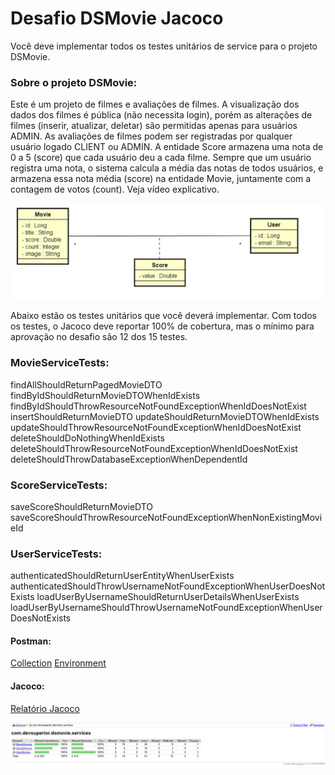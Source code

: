 # Desafio DSMovie Jacoco
Você deve implementar todos os testes unitários de service para o projeto DSMovie.

### Sobre o projeto DSMovie:
Este é um projeto de filmes e avaliações de filmes. A visualização dos dados dos filmes é pública (não necessita login), porém as alterações de filmes (inserir, atualizar, deletar) são permitidas apenas para usuários ADMIN. As avaliações de filmes podem ser registradas por qualquer usuário logado CLIENT ou ADMIN. A entidade Score armazena uma nota de 0 a 5 (score) que cada usuário deu a cada filme. Sempre que um usuário registra uma nota, o sistema calcula a média das notas de todos usuários, e armazena essa nota média (score) na entidade Movie, juntamente com a contagem de votos (count).  Veja vídeo explicativo.

![Diagrama de classes](resources/classDiagram.png)

Abaixo estão os testes unitários que você deverá implementar. Com todos os testes, o Jacoco deve reportar 100% de cobertura, mas o mínimo para aprovação no desafio são 12 dos 15 testes.

### MovieServiceTests:
findAllShouldReturnPagedMovieDTO
findByIdShouldReturnMovieDTOWhenIdExists
findByIdShouldThrowResourceNotFoundExceptionWhenIdDoesNotExist
insertShouldReturnMovieDTO
updateShouldReturnMovieDTOWhenIdExists
updateShouldThrowResourceNotFoundExceptionWhenIdDoesNotExist
deleteShouldDoNothingWhenIdExists
deleteShouldThrowResourceNotFoundExceptionWhenIdDoesNotExist
deleteShouldThrowDatabaseExceptionWhenDependentId

### ScoreServiceTests:
saveScoreShouldReturnMovieDTO
saveScoreShouldThrowResourceNotFoundExceptionWhenNonExistingMovieId

### UserServiceTests:
authenticatedShouldReturnUserEntityWhenUserExists
authenticatedShouldThrowUsernameNotFoundExceptionWhenUserDoesNotExists
loadUserByUsernameShouldReturnUserDetailsWhenUserExists
loadUserByUsernameShouldThrowUsernameNotFoundExceptionWhenUserDoesNotExists


#### Postman:
[Collection](<resources/Desafio DSMovie Jacoco.postman_collection.json>)
[Environment](resources/DSMovie.postman_environment.json)

#### Jacoco:
[Relatório Jacoco](resources/jacoco-report/index.html)

![Jacoco report](resources/jacoco-report.png)